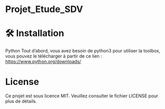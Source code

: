 # Projet_Etude_SDV



# 🛠️ Installation
Python
Tout d’abord, vous avez besoin de python3 pour utiliser la toolbox, vous pouvez le télécharger à partir de ce lien :
https://www.python.org/downloads/



# License
Ce projet est sous licence MIT. Veuillez consulter le fichier LICENSE pour plus de détails.
